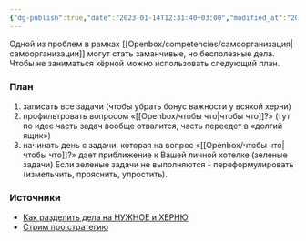 ```yaml
---
{"dg-publish":true,"date":"2023-01-14T12:31:40+03:00","modified_at":"2023-08-09T10:36:32+03:00","dg-path":"/оставляйте только важные задачи.md","permalink":"/ostavlyajte-tolko-vazhnye-zadachi/","dgPassFrontmatter":true}
---
```



Одной из проблем в рамках [[Openbox/competencies/самоорганизация\|самоорганизации]] могут стать заманчивые, но бесполезные дела. Чтобы не заниматься хёрной можно использовать следующий план.

### План

1) записать все задачи (чтобы убрать бонус важности у всякой херни)
2) профильтровать вопросом «[[Openbox/чтобы что\|чтобы что]]?» (тут по идее часть задач вообще отвалится, часть переедет в «долгий ящик»)
3) начинать день с задачи, которая на вопрос «[[Openbox/чтобы что\|чтобы что]]?» дает приближение к Вашей личной хотелке (зеленые задачи)
Если зеленые задачи не выполняются - переформулировать (измельчить, прояснить, упростить).

### Источники

- [Как разделить дела на НУЖНОЕ и ХЕРНЮ](https://forum.mnogosdelal.ru/viewtopic.php?f=2&t=1109)
- [Стрим про стратегию](/_media/Стрим%20про%20стратегию.pptx)
